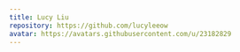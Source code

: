 ```yaml
---
title: Lucy Liu
repository: https://github.com/lucyleeow
avatar: https://avatars.githubusercontent.com/u/23182829
---
```

